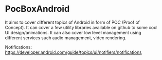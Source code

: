 # PocBoxAndroid

It aims to cover different topics of Android in form of POC (Proof of Concept). It can cover a few utility libraries available on github to some cool UI design/animations. It can also cover low level management using different services such audio management, video rendering.

Notifications:
  https://developer.android.com/guide/topics/ui/notifiers/notifications
